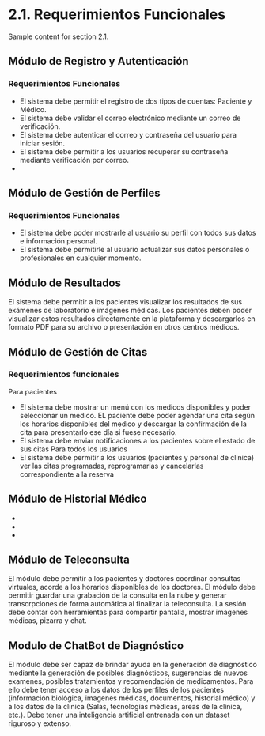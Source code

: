 # 2.1. Requerimientos Funcionales
Sample content for section 2.1.

## Módulo de Registro y Autenticación
### Requerimientos Funcionales
- El sistema debe permitir el registro de dos tipos de cuentas: Paciente y Médico.
- El sistema debe validar el correo electrónico mediante un correo de verificación.
- El sistema debe autenticar el correo y contraseña del usuario para iniciar sesión.
- El sistema debe permitir a los usuarios recuperar su contraseña mediante verificación por correo.
- 

## Módulo de Gestión de Perfiles
### Requerimientos Funcionales
- El sistema debe poder mostrarle al usuario su perfil con todos sus datos e información personal.
- El sistema debe permitirle al usuario actualizar sus datos personales o profesionales en cualquier momento.


## Módulo de Resultados

El sistema debe permitir a los pacientes visualizar los resultados de sus exámenes de laboratorio e imágenes médicas. Los pacientes deben poder visualizar estos resultados directamente en la plataforma y descargarlos en formato PDF para su archivo o presentación en otros centros médicos.

## Módulo de Gestión de Citas
### Requerimientos funcionales
Para pacientes
- El sistema debe mostrar un menú con los medicos disponibles y poder seleccionar un medico. EL paciente debe poder agendar una cita según los horarios disponibles del medico y descargar la confirmación de la cita para presentarlo ese día si fuese necesario.
- El sistema debe enviar notificaciones a los pacientes sobre el estado de sus citas
Para todos los usuarios
- El sistema debe permitir a los usuarios (pacientes y personal de clinica) ver las citas programadas, reprogramarlas y cancelarlas correspondiente a la reserva
### 
## Módulo de Historial Médico
- 
-
-



## Módulo de Teleconsulta
El módulo debe permitir a los pacientes y doctores coordinar consultas virtuales, acorde a los horarios disponibles de los doctores. El módulo debe permitir guardar una grabación de la consulta en la nube y generar transcrpciones de forma automática al finalizar la teleconsulta. La sesión debe contar con herramientas para compartir pantalla, mostrar imagenes médicas, pizarra y chat. 

## Modulo de ChatBot de Diagnóstico
El módulo debe ser capaz de brindar ayuda en la generación de diagnóstico mediante la generación de posibles diagnósticos, sugerencias de nuevos examenes, posibles tratamientos y recomendación de medicamentos. Para ello debe tener acceso a los datos de los perfiles de los pacientes (información biológica, imagenes médicas, documentos, historial médico) y a los datos de la clínica (Salas, tecnologías médicas, areas de la clínica, etc.). Debe tener una inteligencia artificial entrenada con un dataset riguroso y extenso.
